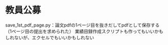 # 教員公募
save_1st_pdf_page.py：論文pdfの1ページ目を抜きだしてpdfとして保存する（1ページ目の提出を求められた）
業績目録作成スクリプトも作ってもいいかもしれないが、エクセルでもいいかもしれない
